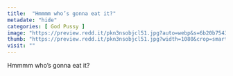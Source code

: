 ```yaml
---
title:  "Hmmmm who’s gonna eat it?"
metadate: "hide"
categories: [ God Pussy ]
image: "https://preview.redd.it/pkn3nsobjcl51.jpg?auto=webp&s=6b20b7543d71ec63b9345e3fa783ff431fb4b8b1"
thumb: "https://preview.redd.it/pkn3nsobjcl51.jpg?width=1080&crop=smart&auto=webp&s=68ace5a1f07a28f7a3ca896d305bb13ae62fe11b"
visit: ""
---
```

Hmmmm who’s gonna eat it?
